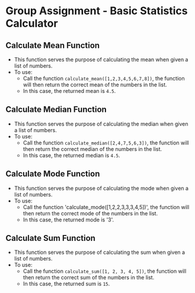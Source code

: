 # Group Assignment - Basic Statistics Calculator

## Calculate Mean Function

- This function serves the purpose of calculating the mean when given a list of numbers.
- To use:
    - Call the function `calculate_mean([1,2,3,4,5,6,7,8])`, the function will then return the correct mean of the
      numbers in the list.
    - In this case, the returned mean is `4.5`.

## Calculate Median Function

- This function serves the purpose of calculating the median when given a list of numbers.
- To use:
    - Call the function `calculate_median([2,4,7,5,6,3])`, the function will then return the correct median of the
      numbers in the list.
    - In this case, the returned median is `4.5`.

## Calculate Mode Function

- This function serves the purpose of calculating the mode when given a list of numbers.
- To use:
    - Call the function 'calculate_mode([1,2,2,3,3,3,4,5])', the function will then return the correct mode of the
      numbers in the list.
    - In this case, the returned mode is '3'.

## Calculate Sum Function

- This function serves the purpose of calculating the sum when given a list of numbers.
- To use:
    - Call the function `calculate_sum([1, 2, 3, 4, 5])`, the function will then return the correct sum of the
      numbers in the list.
    - In this case, the returned sum is `15`.